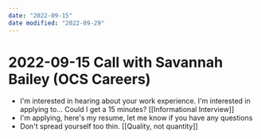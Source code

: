 ```yaml
---
date: "2022-09-15"
date modified: "2022-09-29"
---
```


# 2022-09-15 Call with Savannah Bailey (OCS Careers)
- I'm interested in hearing about your work experience. I'm interested in applying to… Could I get a 15 minutes? [[Informational Interview]]
- I'm applying, here's my resume, let me know if you have any questions
- Don't spread yourself too thin. [[Quality, not quantity]]
